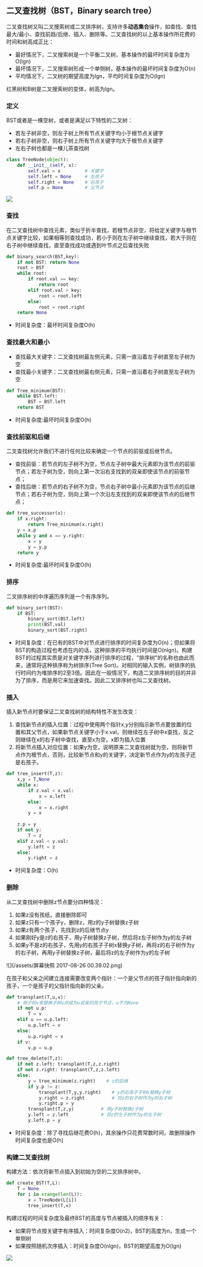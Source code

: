 ## 二叉查找树（BST，Binary search tree）
二叉查找树又叫二叉搜索树或二叉排序树，支持许多**动态集合**操作，如查找、查找最大/最小、查找前趋/后继、插入、删除等。二叉查找树的以上基本操作所花费的时间和树高成正比：
- 最好情况下，二叉搜索树是一个平衡二叉树，基本操作的最坏时间复杂度为O(lgn)
- 最坏情况下，二叉搜索树形成一个单侧树，基本操作的最坏时间复杂度为O(n)
- 平均情况下，二叉树的期望高度为lgn，平均时间复杂度为O(lgn)

红黑树和B树是二叉搜索树的变体，树高为lgn。

### 定义
BST或者是一棵空树，或者是满足以下特性的二叉树：
- 若左子树非空，则左子树上所有节点关键字均小于根节点关键字
- 若右子树非空，则右子树上所有节点关键字均大于根节点关键字
- 左右子树也都是一棵儿茶查找树

```python
class TreeNode(object):
    def __init__(self, x):
        self.val = x         # 关键字
        self.left = None     # 左孩子
        self.right = None    # 右孩子
        self.p = None        # 父节点
```

![](http://farm9.staticflickr.com/8191/8081902152_cf74274d43.jpg)

### 查找
在二叉查找树中查找元素，类似于折半查找，若根节点非空，将给定关键字与根节点关键字比较，如果相等则查找成功，若小于则在左子树中继续查找，若大于则在右子树中继续查找，直至查找成功或遇到叶节点之后查找失败

```python
def binary_search(BST,key):
    if not BST: return None
    root = BST
    while root:
        if root.val == key:
            return root
        elif root.val > key:
            root = root.left
        else:
            root = root.right
    return None
```
- 时间复杂度：最坏时间复杂度O(h)

### 查找最大和最小
- 查找最大关键字：二叉查找树最左侧元素，只需一直沿着左子树直至左子树为空
- 查找最小关键字：二叉查找树最右侧元素，只需一直沿着右子树直至左子树为空

```python
def Tree_minimum(BST):
    while BST.left:
        BST = BST.left
    return BST
```
- 时间复杂度:最坏时间复杂度O(h)

### 查找前驱和后继
二叉查找树允许我们不进行任何比较来确定一个节点的前驱或后继节点。

- 查找前驱：若节点的左子树不为空，节点左子树中最大元素即为该节点的前驱节点；若左子树为空，则向上第一次沿右支找到的双亲即使该节点的前驱节点；
- 查找后继：若节点的右子树不为空，节点右子树中最小元素即为该节点的后继节点；若右子树为空，则向上第一个次沿左支找到的双亲即使该节点的后继节点；

```python
def tree_successor(x):
    if x.right:
        return Tree_minimum(x.right)
    y = x.p
    while y and x == y.right:
        x = y
        y = y.p
    return y
```
- 时间复杂度:最坏时间复杂度O(h)

### 排序
二叉排序树的中序遍历序列是一个有序序列。

```python
def binary_sort(BST):
    if BST:
        binary_sort(BST.left)
        print(BST.val)
        binary_sort(BST.right)        
```

- 时间复杂度：在已有的BST中对节点进行排序的时间复杂度为O(n)；但如果将BST的构造过程也考虑在内的话，这种排序的平均执行时间是O(nlgn)。构建BST的过程其实质是对关键字序列进行排序的过程，"排序树"的名称也由此而来，通常将这种排序称为树排序(Tree Sort)。对相同的输入实例，树排序的执行时间约为堆排序的2至3倍。因此在一般情况下，构造二叉排序树的目的并非为了排序，而是用它来加速查找。因此二叉排序树也叫二叉查找树。

### 插入
插入新节点时要保证二叉查找树的结构特性不发生改变：

1. 查找新节点的插入位置：过程中使用两个指针x,y分别指示新节点要放置的位置和其父节点，如果新节点关键字小于x.val，则继续在左子树中x查找，反之则继续在x的右子树中查找，直至x为空，x即为插入位置
2. 将新节点插入对应位置：如果y为空，说明原来二叉查找树就为空，则将新节点作为根节点，否则，比较新节点和y的关键字，决定新节点作为y的左孩子还是右孩子。

```python
def tree_insert(T,z):
    x,y = T,None
    while x:
        if z.val < x.val:
            x = x.left
        else:
            x = x.right
        y = x
    
    z.p = y
    if not y:
        T = z
    elif z.val < y.val:
        y.left = z
    else:
        y.right = z
```

- 时间复杂度：O(h)

### 删除
从二叉查找树中删除z节点要分四种情况：

1. 如果z没有孩纸，直接删除即可
2. 如果z只有一个孩子y，删除z，用z的y子树替换z子树
3. 如果z有两个孩子，先找到z的后继节点y
  1. 如果刚好y是z的右孩子，用y子树替换z子树，然后将z左子树作为y的左子树
  2. 如果y不是z的右孩子，先用y的右孩子子树x替换y子树，再将z的右子树作为y的右子树，再用y子树替换z子树，最后将z的左子树作为y的左子树

![](/assets/屏幕快照 2017-08-26 00.39.02.png)


在孩子和父亲之间建立连接需要改变两个指针：一个是父节点的孩子指针指向新的孩子，一个是孩子的父指针指向新的父亲。

```python
def transplant(T,u,v):
    # 用子树v来替换子树u并成为u双亲的孩子节点，u不为None
    if not u.p:
        T = v
    elif u == u.p.left:
        u.p.left = v
    else:
        u.p.right = v
    if v:
        v.p = u.p

def tree_delete(T,z):
    if not z.left: transplant(T,z,z.right)
    if not z.right: transplant(T,z,z.left)
    else:
        y = tree_minimum(z.right)    # z的后继
        if y.p != z:
            transplant(T,y,y.right)    # y的右孩子子树x替换y子树
            y.right = z.right          # 将z的右子树作为y的右子树
            y.right.p = y
        transplant(T,z,y)          # 用y子树替换z子树
        y.left = z.left            # 将z的左子树作为y的左子树
        y.left.p = y

```
- 时间复杂度：除了寻找后继花费O(h)，其余操作只花费常数时间，故删除操作时间复杂度也是O(h)

### 构建二叉查找树
构建方法：依次将新节点插入到初始为空的二叉排序树中。

```python
def create_BST(T,L):
    T = None
    for i in xrange(len(L)):
        x = TreeNode(L[i])
        tree_insert(T,x)

```

构建过程的时间复杂度及最终BST的高度与节点被插入的顺序有关：

- 如果将节点按关键字有序插入：时间复杂度O(n2)，BST的高度为n，生成一个单侧树
- 如果按照随机次序插入：时间复杂度O(nlgn)，BST的期望高度为O(lgn)

![](http://img.blog.csdn.net/20160926115241023?watermark/2/text/aHR0cDovL2Jsb2cuY3Nkbi5uZXQv/font/5a6L5L2T/fontsize/400/fill/I0JBQkFCMA==/dissolve/70/gravity/Center)












